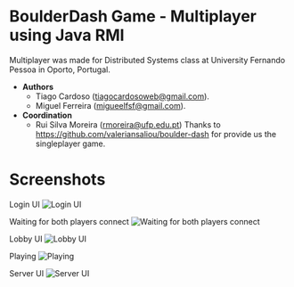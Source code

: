 # BoulderDash Game - Multiplayer using Java RMI

Multiplayer was made for Distributed Systems class at University Fernando Pessoa in Oporto, Portugal.

 - **Authors**
	 - Tiago Cardoso (<tiagocardosoweb@gmail.com>).
	 - Miguel Ferreira (<migueelfsf@gmail.com>).
 - **Coordination**
	 - Rui Silva Moreira (<rmoreira@ufp.edu.pt>)
Thanks to https://github.com/valeriansaliou/boulder-dash for provide us the singleplayer game.

# Screenshots

Login UI
![Login UI](https://github.com/tiagocardosoweb/sd_boulderdash/blob/master/Screenshots/Login.png)

Waiting for both players connect
![Waiting for both players connect](https://github.com/tiagocardosoweb/sd_boulderdash/blob/master/Screenshots/Waiting.png)

Lobby UI
![Lobby UI](https://github.com/tiagocardosoweb/sd_boulderdash/blob/master/Screenshots/Lobby.png)

Playing
![Playing](https://github.com/tiagocardosoweb/sd_boulderdash/blob/master/Screenshots/Playing.png)

Server UI
![Server UI](https://github.com/tiagocardosoweb/sd_boulderdash/blob/master/Screenshots/Server%20UI.png)




